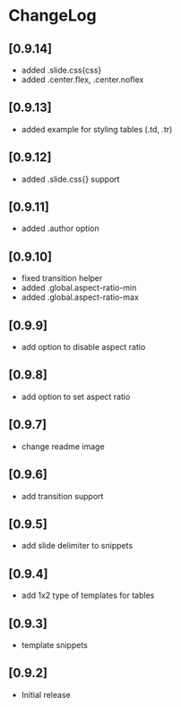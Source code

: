 # ChangeLog

## [0.9.14]

- added .slide.css{css}
- added .center.flex, .center.noflex

## [0.9.13]

- added example for styling tables (.td, .tr)

## [0.9.12]

- added .slide.css{} support

## [0.9.11]

- added .author option

## [0.9.10]

- fixed transition helper
- added .global.aspect-ratio-min
- added .global.aspect-ratio-max

## [0.9.9]

- add option to disable aspect ratio

## [0.9.8]

- add option to set aspect ratio

## [0.9.7]

- change readme image

## [0.9.6]

- add transition support
  
## [0.9.5]

- add slide delimiter to snippets

## [0.9.4]

- add 1x2 type of templates for tables

## [0.9.3]

- template snippets

## [0.9.2]

- Initial release
